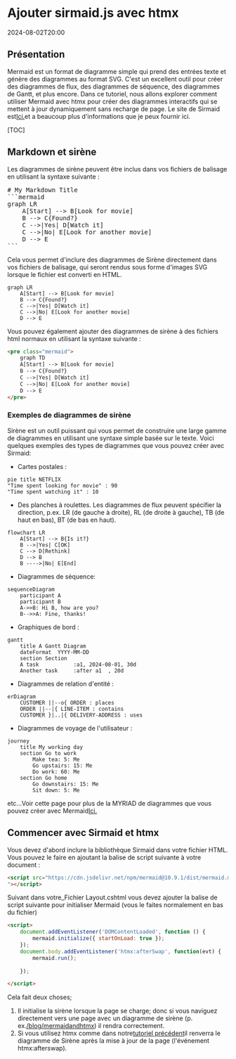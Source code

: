 # Ajouter sirmaid.js avec htmx

<!--category-- HTMX, Markdown -->
<datetime class="hidden">2024-08-02T20:00</datetime>

## Présentation

Mermaid est un format de diagramme simple qui prend des entrées texte et génère des diagrammes au format SVG. C'est un excellent outil pour créer des diagrammes de flux, des diagrammes de séquence, des diagrammes de Gantt, et plus encore. Dans ce tutoriel, nous allons explorer comment utiliser Mermaid avec htmx pour créer des diagrammes interactifs qui se mettent à jour dynamiquement sans recharge de page.
Le site de Sirmaid est[Ici.](https://mermaid.js.org/)et a beaucoup plus d'informations que je peux fournir ici.

[TOC]

## Markdown et sirène

Les diagrammes de sirène peuvent être inclus dans vos fichiers de balisage en utilisant la syntaxe suivante :

<pre>
# My Markdown Title
```mermaid
graph LR
    A[Start] --> B[Look for movie]
    B --> C{Found?}
    C -->|Yes| D[Watch it]
    C -->|No| E[Look for another movie]
    D --> E
```
</pre>
Cela vous permet d'inclure des diagrammes de Sirène directement dans vos fichiers de balisage, qui seront rendus sous forme d'images SVG lorsque le fichier est converti en HTML.

```mermaid
graph LR
    A[Start] --> B[Look for movie]
    B --> C{Found?}
    C -->|Yes| D[Watch it]
    C -->|No| E[Look for another movie]
    D --> E
```

Vous pouvez également ajouter des diagrammes de sirène à des fichiers html normaux en utilisant la syntaxe suivante :

```html
<pre class="mermaid">
    graph TD
    A[Start] --> B[Look for movie]
    B --> C{Found?}
    C -->|Yes| D[Watch it]
    C -->|No| E[Look for another movie]
    D --> E
</pre>
```

### Exemples de diagrammes de sirène

Sirène est un outil puissant qui vous permet de construire une large gamme de diagrammes en utilisant une syntaxe simple basée sur le texte.
Voici quelques exemples des types de diagrammes que vous pouvez créer avec Sirmaid:

- Cartes postales :

```mermaid
pie title NETFLIX
"Time spent looking for movie" : 90
"Time spent watching it" : 10
```

- Des planches à roulettes.
Les diagrammes de flux peuvent spécifier la direction, p.ex. LR (de gauche à droite), RL (de droite à gauche), TB (de haut en bas), BT (de bas en haut).

```mermaid
flowchart LR
    A[Start] --> B{Is it?}
    B -->|Yes| C[OK]
    C --> D[Rethink]
    D --> B
    B ---->|No| E[End]
```

- Diagrammes de séquence:

```mermaid
sequenceDiagram 
    participant A
    participant B
    A->>B: Hi B, how are you?
    B-->>A: Fine, thanks!
```

- Graphiques de bord :

```mermaid
gantt
    title A Gantt Diagram
    dateFormat  YYYY-MM-DD
    section Section
    A task           :a1, 2024-08-01, 30d
    Another task     :after a1  , 20d
```

- Diagrammes de relation d'entité :

```mermaid
erDiagram
    CUSTOMER ||--o{ ORDER : places
    ORDER ||--|{ LINE-ITEM : contains
    CUSTOMER }|..|{ DELIVERY-ADDRESS : uses
```

- Diagrammes de voyage de l'utilisateur :

```mermaid
journey
    title My working day
    section Go to work
        Make tea: 5: Me
        Go upstairs: 15: Me
        Do work: 60: Me
    section Go home
        Go downstairs: 15: Me
        Sit down: 5: Me
```

etc...Voir cette page pour plus de la MYRIAD de diagrammes que vous pouvez créer avec Mermaid[Ici.](https://mermaid.js.org/syntax/examples.html)

## Commencer avec Sirmaid et htmx

Vous devez d'abord inclure la bibliothèque Sirmaid dans votre fichier HTML. Vous pouvez le faire en ajoutant la balise de script suivante à votre document :

```html
<script src="https://cdn.jsdelivr.net/npm/mermaid@10.9.1/dist/mermaid.min.js
"></script>
```

Suivant dans votre_Fichier Layout.cshtml vous devez ajouter la balise de script suivante pour initialiser Mermaid (vous le faites normalement en bas du fichier)

```html
<script>
    document.addEventListener('DOMContentLoaded', function () {
        mermaid.initialize({ startOnLoad: true });
    });
    document.body.addEventListener('htmx:afterSwap', function(evt) {
        mermaid.run();
        
    });

</script>
```

Cela fait deux choses;

1. Il initialise la sirène lorsque la page se charge; donc si vous naviguez directement vers une page avec un diagramme de sirène (p. ex.[/blog/mermaidandhtmx](/blog/mermaidandhtmx)) il rendra correctement.
2. Si vous utilisez htmx comme dans notre[tutoriel précédent](/blog/htmxwithaspnetcore)il renverra le diagramme de Sirène après la mise à jour de la page (l'événement htmx:afterswap).